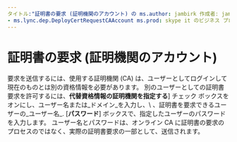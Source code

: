 ```yaml
---
タイトル:"証明書の要求 (証明機関のアカウント) の ms.author: jambirk 作成者: jambirk マネージャー: serdars ms.date: 2014/11/17 ms.audience: it プロフェッショナルの ms.topic: f1_keywords の記事。
- ms.lync.dep.DeployCertRequestCAAccount ms.prod: skype it のビジネス プロフェッショナルの localization_priority: 通常の ms.assetid: 6251322d-ac36-4760-b467-bcd543af22aa の説明:"要求を送信するに使用する証明機関 (CA) 必要がありますユーザーとしてログインして現在のものとは別の資格情報。 として別のユーザー証明書の要求を許可するには、] チェック ボックスを指定する代替の資格情報の証明機関を選択し、ユーザー名またはユーザー証明書を要求できるユーザーのドメイン \ ユーザー名を入力し、します。 [パスワード] ボックスで、指定したユーザーのパスワードを入力します。 ユーザー名とパスワードは、送信の証明書の要求のプロセスではなく、実際の証明書要求の一部としてオンライン CA に。」
---
```


# <a name="certificate-request-certificate-authority-account"></a>証明書の要求 (証明機関のアカウント)
 
要求を送信するには、使用する証明機関 (CA) は、ユーザーとしてログインして現在のものとは別の資格情報を必要があります。 別のユーザーとしての証明書要求を許可するには、**代替資格情報の証明機関を指定する**] チェック ボックスをオンにし、ユーザー名または_ドメイン_を入力し、\ 、証明書を要求できるユーザーの_ユーザー名_. [**パスワード**] ボックスで、指定したユーザーのパスワードを入力します。 ユーザー名とパスワードは、オンライン CA に証明書の要求のプロセスのではなく、実際の証明書要求の一部として、送信されます。
  

